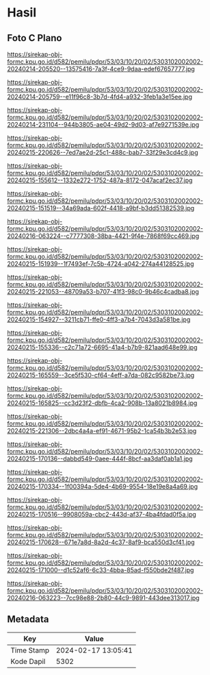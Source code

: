 # Hasil

## Foto C Plano

https://sirekap-obj-formc.kpu.go.id/d582/pemilu/pdpr/53/03/10/20/02/5303102002002-20240214-205520--13575416-7a3f-4ce9-9daa-edef67657777.jpg

https://sirekap-obj-formc.kpu.go.id/d582/pemilu/pdpr/53/03/10/20/02/5303102002002-20240214-205759--e11f96c8-3b7d-4fd4-a932-3feb1a3e15ee.jpg

https://sirekap-obj-formc.kpu.go.id/d582/pemilu/pdpr/53/03/10/20/02/5303102002002-20240214-231104--944b3805-ae04-49d2-9d03-af7e9271539e.jpg

https://sirekap-obj-formc.kpu.go.id/d582/pemilu/pdpr/53/03/10/20/02/5303102002002-20240215-220626--7ed7ae2d-25c1-488c-bab7-33f29e3cd4c9.jpg

https://sirekap-obj-formc.kpu.go.id/d582/pemilu/pdpr/53/03/10/20/02/5303102002002-20240215-155612--1332e272-1752-487a-8172-047acaf2ec37.jpg

https://sirekap-obj-formc.kpu.go.id/d582/pemilu/pdpr/53/03/10/20/02/5303102002002-20240215-151519--34a69ada-602f-4418-a9bf-b3dd51382539.jpg

https://sirekap-obj-formc.kpu.go.id/d582/pemilu/pdpr/53/03/10/20/02/5303102002002-20240216-063224--c7777308-38ba-4421-9f4e-7868f69cc469.jpg

https://sirekap-obj-formc.kpu.go.id/d582/pemilu/pdpr/53/03/10/20/02/5303102002002-20240215-151939--1f7493ef-7c5b-4724-a042-274a44128525.jpg

https://sirekap-obj-formc.kpu.go.id/d582/pemilu/pdpr/53/03/10/20/02/5303102002002-20240215-221053--48709a53-b707-41f3-98c0-9b46c4cadba8.jpg

https://sirekap-obj-formc.kpu.go.id/d582/pemilu/pdpr/53/03/10/20/02/5303102002002-20240215-154927--3211cb71-ffe0-4ff3-a7b4-7043d3a581be.jpg

https://sirekap-obj-formc.kpu.go.id/d582/pemilu/pdpr/53/03/10/20/02/5303102002002-20240215-155336--c2c71a72-6695-41a4-b7b9-821aad648e99.jpg

https://sirekap-obj-formc.kpu.go.id/d582/pemilu/pdpr/53/03/10/20/02/5303102002002-20240215-165559--3ce5f530-cf64-4eff-a7da-082c9582be73.jpg

https://sirekap-obj-formc.kpu.go.id/d582/pemilu/pdpr/53/03/10/20/02/5303102002002-20240215-165825--cc3d23f2-dbfb-4ca2-908b-13a8021b8984.jpg

https://sirekap-obj-formc.kpu.go.id/d582/pemilu/pdpr/53/03/10/20/02/5303102002002-20240215-221306--2dbc4a4a-ef91-4671-95b2-1ca54b3b2e53.jpg

https://sirekap-obj-formc.kpu.go.id/d582/pemilu/pdpr/53/03/10/20/02/5303102002002-20240215-170136--dabbd549-0aee-444f-8bcf-aa3daf0ab1a1.jpg

https://sirekap-obj-formc.kpu.go.id/d582/pemilu/pdpr/53/03/10/20/02/5303102002002-20240215-170334--1f00394a-5de4-4b69-9554-18e19e8a4a69.jpg

https://sirekap-obj-formc.kpu.go.id/d582/pemilu/pdpr/53/03/10/20/02/5303102002002-20240215-170516--9908059a-cbc2-443d-af37-4ba4fdad0f5a.jpg

https://sirekap-obj-formc.kpu.go.id/d582/pemilu/pdpr/53/03/10/20/02/5303102002002-20240215-170628--671e7a8d-8a2d-4c37-8af9-bca550d3cf41.jpg

https://sirekap-obj-formc.kpu.go.id/d582/pemilu/pdpr/53/03/10/20/02/5303102002002-20240215-171000--d1c52af6-6c33-4bba-85ad-f550bde2f487.jpg

https://sirekap-obj-formc.kpu.go.id/d582/pemilu/pdpr/53/03/10/20/02/5303102002002-20240216-063223--7cc98e88-2b80-44c9-9891-443dee313017.jpg


## Metadata

| Key        | Value               |
| ---------- | ------------------- |
| Time Stamp | 2024-02-17 13:05:41 |
| Kode Dapil | 5302                |



